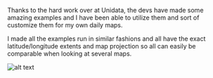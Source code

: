 Thanks to the hard work over at Unidata, the devs have made some amazing examples and I have been able to utilize them and sort of customize them for my own daily maps.

I made all the examples run in similar fashions and all have the exact latitude/longitude extents and map projection so all can easily be comparable when looking at several maps. 


![alt text](https://github.com/MethaneRain/Weather-Jupyter-Notebooks/blob/master/MetPy_Unidata%20Examples/Sample%20Maps/HL_Thickness_Model_2019_01_18_12Z.png)

